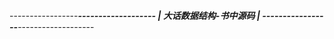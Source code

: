 -----------------*****************-------------------
|             大话数据结构-书中源码                  |
-----------------*****************-------------------
